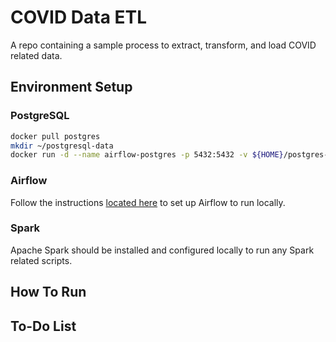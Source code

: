 # COVID Data ETL

A repo containing a sample process to extract, transform, and load COVID related data.

## Environment Setup

### **PostgreSQL**

```bash
docker pull postgres
mkdir ~/postgresql-data
docker run -d --name airflow-postgres -p 5432:5432 -v ${HOME}/postgres-data/:/var/lib/postgresql/data -e POSTGRES_PASSWORD=SUPER_SECRET_PASSWORD_HERE postgres
```

### **Airflow**

Follow the instructions [located here](https://airflow.apache.org/docs/apache-airflow/stable/start/local.html) to set up Airflow to run locally.

### **Spark**

Apache Spark should be installed and configured locally to run any Spark related scripts.

## How To Run

## To-Do List
